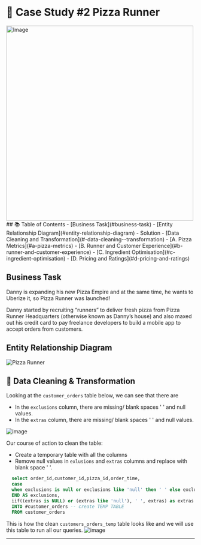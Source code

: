 # 🍕 Case Study #2 Pizza Runner

<img src="https://user-images.githubusercontent.com/81607668/127271856-3c0d5b4a-baab-472c-9e24-3c1e3c3359b2.png" alt="Image" width="500" height="520">
## 📚 Table of Contents
- [Business Task](#business-task)
- [Entity Relationship Diagram](#entity-relationship-diagram)
- Solution
  - [Data Cleaning and Transformation](#-data-cleaning--transformation)
  - [A. Pizza Metrics](#a-pizza-metrics)
  - [B. Runner and Customer Experience](#b-runner-and-customer-experience)
  - [C. Ingredient Optimisation](#c-ingredient-optimisation)
  - [D. Pricing and Ratings](#d-pricing-and-ratings)

## Business Task
Danny is expanding his new Pizza Empire and at the same time, he wants to Uberize it, so Pizza Runner was launched!

Danny started by recruiting “runners” to deliver fresh pizza from Pizza Runner Headquarters (otherwise known as Danny’s house) and also maxed out his credit card to pay freelance developers to build a mobile app to accept orders from customers. 

## Entity Relationship Diagram

![Pizza Runner](https://github.com/katiehuangx/8-Week-SQL-Challenge/assets/81607668/78099a4e-4d0e-421f-a560-b72e4321f530)

## 🧼 Data Cleaning & Transformation

Looking at the `customer_orders` table below, we can see that there are
- In the `exclusions` column, there are missing/ blank spaces ' ' and null values. 
- In the `extras` column, there are missing/ blank spaces ' ' and null values.

![image](https://github.com/MounaBaq/8_Week_Sql_Challenge/assets/102436799/12210920-c547-4261-8966-70b23c17e0dd)

Our course of action to clean the table:
- Create a temporary table with all the columns
- Remove null values in `exlusions` and `extras` columns and replace with blank space ' '.

````sql
  select order_id,customer_id,pizza_id,order_time,
  case 
  when exclusions is null or exclusions like 'null' then ' ' else exclusions
  END AS exclusions,
  iif((extras is NULL) or (extras like 'null'), ' ', extras) as extras
  INTO #customer_orders -- create TEMP TABLE
  FROM customer_orders
````

This is how the clean `customers_orders_temp` table looks like and we will use this table to run all our queries.
![image](https://github.com/MounaBaq/8_Week_Sql_Challenge/assets/102436799/a0537460-8143-454d-8ca7-e94fc1e38e99)

****
